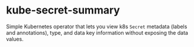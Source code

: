 # kube-secret-summary

Simple Kubernetes operator that lets you view k8s `Secret` metadata (labels and annotations), type, and data key information without exposing the data values.
